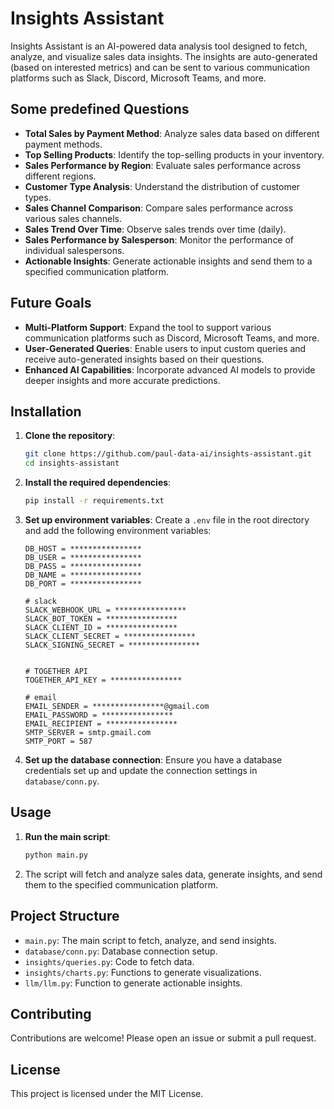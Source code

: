 # Insights Assistant

Insights Assistant is an AI-powered data analysis tool designed to fetch, analyze, and visualize sales data insights. The insights are auto-generated (based on interested metrics) and can be sent to various communication platforms such as Slack, Discord, Microsoft Teams, and more.

## Some predefined Questions

- **Total Sales by Payment Method**: Analyze sales data based on different payment methods.
- **Top Selling Products**: Identify the top-selling products in your inventory.
- **Sales Performance by Region**: Evaluate sales performance across different regions.
- **Customer Type Analysis**: Understand the distribution of customer types.
- **Sales Channel Comparison**: Compare sales performance across various sales channels.
- **Sales Trend Over Time**: Observe sales trends over time (daily).
- **Sales Performance by Salesperson**: Monitor the performance of individual salespersons.
- **Actionable Insights**: Generate actionable insights and send them to a specified communication platform.

## Future Goals

- **Multi-Platform Support**: Expand the tool to support various communication platforms such as Discord, Microsoft Teams, and more.
- **User-Generated Queries**: Enable users to input custom queries and receive auto-generated insights based on their questions.
- **Enhanced AI Capabilities**: Incorporate advanced AI models to provide deeper insights and more accurate predictions.

## Installation

1. **Clone the repository**:
    ```bash
    git clone https://github.com/paul-data-ai/insights-assistant.git
    cd insights-assistant
    ```

2. **Install the required dependencies**:
    ```bash
    pip install -r requirements.txt
    ```

3. **Set up environment variables**:
    Create a `.env` file in the root directory and add the following environment variables:
    ```
    DB_HOST = ****************
    DB_USER = ****************
    DB_PASS = ****************
    DB_NAME = ****************
    DB_PORT = ****************
    
    # slack
    SLACK_WEBHOOK_URL = ****************
    SLACK_BOT_TOKEN = ****************
    SLACK_CLIENT_ID = ****************
    SLACK_CLIENT_SECRET = ****************
    SLACK_SIGNING_SECRET = ****************
    
    
    # TOGETHER API
    TOGETHER_API_KEY = ****************
    
    # email
    EMAIL_SENDER = ****************@gmail.com
    EMAIL_PASSWORD = ****************
    EMAIL_RECIPIENT = ****************
    SMTP_SERVER = smtp.gmail.com
    SMTP_PORT = 587
    ```

4. **Set up the database connection**:
    Ensure you have a database credentials set up and update the connection settings in `database/conn.py`.

## Usage

1. **Run the main script**:
    ```bash
    python main.py
    ```

2. The script will fetch and analyze sales data, generate insights, and send them to the specified communication platform.

## Project Structure

- `main.py`: The main script to fetch, analyze, and send insights.
- `database/conn.py`: Database connection setup.
- `insights/queries.py`: Code to fetch data.
- `insights/charts.py`: Functions to generate visualizations.
- `llm/llm.py`: Function to generate actionable insights.

## Contributing

Contributions are welcome! Please open an issue or submit a pull request.

## License

This project is licensed under the MIT License.
